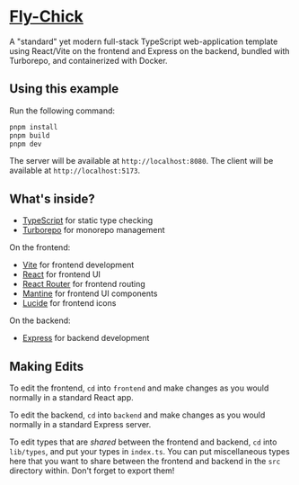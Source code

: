 # [Fly-Chick](https://youtu.be/QSEdEJrdJX0?si=n-zejWv_VW6D28-1)

A "standard" yet modern full-stack TypeScript web-application template using React/Vite on the frontend and Express on the backend, bundled with Turborepo, and containerized with Docker.

## Using this example

Run the following command:

```sh
pnpm install
pnpm build
pnpm dev
```

The server will be available at `http://localhost:8080`.
The client will be available at `http://localhost:5173`.

## What's inside?

-   [TypeScript](https://www.typescriptlang.org/) for static type checking
-   [Turborepo](https://turbo.build/repo) for monorepo management

On the frontend:

-   [Vite](https://vitejs.dev/) for frontend development
-   [React](https://reactjs.org/) for frontend UI
-   [React Router](https://reactrouter.com/) for frontend routing
-   [Mantine](https://mantine.dev/) for frontend UI components
-   [Lucide](https://lucide.dev/) for frontend icons

On the backend:

-   [Express](https://expressjs.com/) for backend development

## Making Edits

To edit the frontend, `cd` into `frontend` and make changes as you would normally in a standard React app.

To edit the backend, `cd` into `backend` and make changes as you would normally in a standard Express server.

To edit types that are _shared_ between the frontend and backend, `cd` into `lib/types`, and put your types in `index.ts`. You can put miscellaneous types here that you want to share between the frontend and backend in the `src` directory within. Don't forget to export them!
